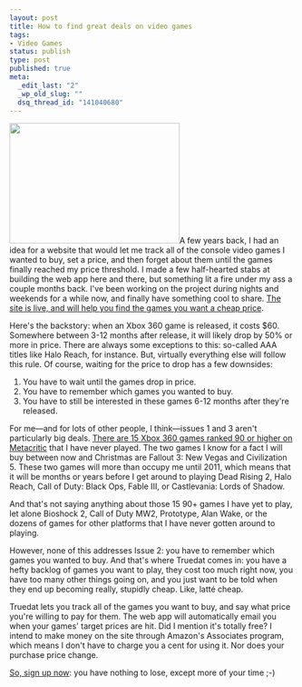 ```yaml
--- 
layout: post
title: How to find great deals on video games
tags: 
- Video Games
status: publish
type: post
published: true
meta: 
  _edit_last: "2"
  _wp_old_slug: ""
  dsq_thread_id: "141040680"
---
```

<a href="http://brethorsting.com/wp-content/uploads/2010/09/Picture-3.png"><img class="alignleft size-medium wp-image-1439" title="truedat" src="http://brethorsting.com/wp-content/uploads/2010/09/Picture-3-300x212.png" alt="" width="300" height="212" /></a>A few years back, I had an idea for a website that would let me track all of the console video games I wanted to buy, set a price, and then forget about them until the games finally reached my price threshold. I made a few half-hearted stabs at building the web app here and there, but something lit a fire under my ass a couple months back. I've been working on the project during nights and weekends for a while now, and finally have something cool to share. <a href="http://truedat.net">The site is live, and will help you find the games you want a cheap price</a>.

Here's the backstory: when an Xbox 360 game is released, it costs $60. Somewhere between 3-12 months after release, it will likely drop by 50% or more in price. There are always some exceptions to this: so-called AAA titles like Halo Reach, for instance. But, virtually everything else will follow this rule. Of course, waiting for the price to drop has a few downsides:
<ol>
	<li>You have to wait until the games drop in price.</li>
	<li>You have to remember which games you wanted to buy.</li>
	<li>You have to still be interested in these games 6-12 months after they're released.</li>
</ol>
For me—and for lots of other people, I think—issues 1 and 3 aren't particularly big deals. <a href="http://www.metacritic.com/browse/games/score/metascore/all/xbox360?sort=desc">There are 15 Xbox 360 games ranked 90 or higher on Metacritic</a> that I have never played. The two games I know for a fact I will buy between now and Christmas are Fallout 3: New Vegas and Civilization 5. These two games will more than occupy me until 2011, which means that it will be months or years before I get around to playing Dead Rising 2, Halo Reach, Call of Duty: Black Ops, Fable III, or Castlevania: Lords of Shadow.

And that's not saying anything about those 15 90+ games I have yet to play, let alone Bioshock 2, Call of Duty MW2, Prototype, Alan Wake, or the dozens of games for other platforms that I have never gotten around to playing.

However, none of this addresses Issue 2: you have to remember which games you wanted to buy. And that's where Truedat comes in: you have a hefty backlog of games you want to play, they cost too much right now, you have too many other things going on, and you just want to be told when they end up becoming really, stupidly cheap. Like, latté cheap.

Truedat lets you track all of the games you want to buy, and say what price you're willing to pay for them. The web app will automatically email you when your games' target prices are hit. Did I mention it's totally free? I intend to make money on the site through Amazon's Associates program, which means I don't have to charge you a cent for using it. Nor does your purchase price change.

<a href="http://truedat.net">So, sign up now</a>: you have nothing to lose, except more of your time ;-)
